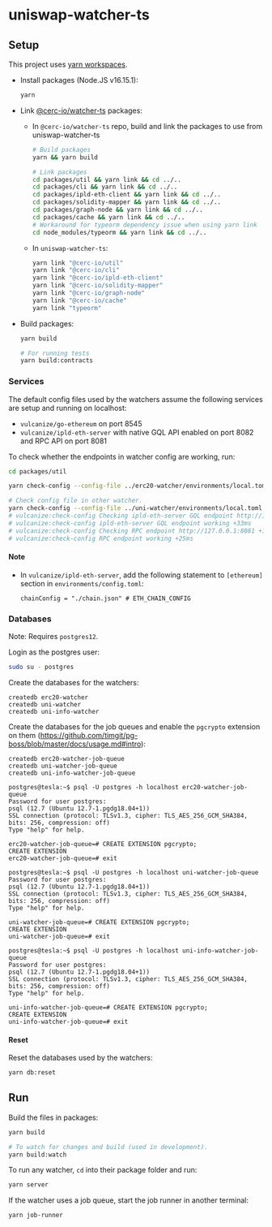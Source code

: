 # uniswap-watcher-ts

## Setup

This project uses [yarn workspaces](https://classic.yarnpkg.com/en/docs/workspaces/).

- Install packages (Node.JS v16.15.1):

  ```bash
  yarn
  ```

- Link [@cerc-io/watcher-ts](https://github.com/cerc-io/watcher-ts) packages:

  - In `@cerc-io/watcher-ts` repo, build and link the packages to use from uniswap-watcher-ts

    ```bash
    # Build packages
    yarn && yarn build

    # Link packages
    cd packages/util && yarn link && cd ../..
    cd packages/cli && yarn link && cd ../..
    cd packages/ipld-eth-client && yarn link && cd ../..
    cd packages/solidity-mapper && yarn link && cd ../..
    cd packages/graph-node && yarn link && cd ../..
    cd packages/cache && yarn link && cd ../..
    # Workaround for typeorm dependency issue when using yarn link
    cd node_modules/typeorm && yarn link && cd ../..
    ```

  - In `uniswap-watcher-ts`:

    ```bash
    yarn link "@cerc-io/util"
    yarn link "@cerc-io/cli"
    yarn link "@cerc-io/ipld-eth-client"
    yarn link "@cerc-io/solidity-mapper"
    yarn link "@cerc-io/graph-node"
    yarn link "@cerc-io/cache"
    yarn link "typeorm"
    ```

- Build packages:

  ```bash
  yarn build

  # For running tests
  yarn build:contracts
  ```

### Services

The default config files used by the watchers assume the following services are setup and running on localhost:

* `vulcanize/go-ethereum` on port 8545
* `vulcanize/ipld-eth-server` with native GQL API enabled on port 8082 and RPC API on port 8081

To check whether the endpoints in watcher config are working, run:

```bash
cd packages/util

yarn check-config --config-file ../erc20-watcher/environments/local.toml

# Check config file in other watcher.
yarn check-config --config-file ../uni-watcher/environments/local.toml
# vulcanize:check-config Checking ipld-eth-server GQL endpoint http://127.0.0.1:8082/graphql +0ms
# vulcanize:check-config ipld-eth-server GQL endpoint working +33ms
# vulcanize:check-config Checking RPC endpoint http://127.0.0.1:8081 +1ms
# vulcanize:check-config RPC endpoint working +25ms
```

#### Note

* In `vulcanize/ipld-eth-server`, add the following statement to `[ethereum]` section in `environments/config.toml`:

  `chainConfig = "./chain.json" # ETH_CHAIN_CONFIG`

### Databases

Note: Requires `postgres12`.

Login as the postgres user:

```bash
sudo su - postgres
```

Create the databases for the watchers:

```
createdb erc20-watcher
createdb uni-watcher
createdb uni-info-watcher
```

Create the databases for the job queues and enable the `pgcrypto` extension on them (https://github.com/timgit/pg-boss/blob/master/docs/usage.md#intro):

```
createdb erc20-watcher-job-queue
createdb uni-watcher-job-queue
createdb uni-info-watcher-job-queue
```

```
postgres@tesla:~$ psql -U postgres -h localhost erc20-watcher-job-queue
Password for user postgres:
psql (12.7 (Ubuntu 12.7-1.pgdg18.04+1))
SSL connection (protocol: TLSv1.3, cipher: TLS_AES_256_GCM_SHA384, bits: 256, compression: off)
Type "help" for help.

erc20-watcher-job-queue=# CREATE EXTENSION pgcrypto;
CREATE EXTENSION
erc20-watcher-job-queue=# exit
```

```
postgres@tesla:~$ psql -U postgres -h localhost uni-watcher-job-queue
Password for user postgres:
psql (12.7 (Ubuntu 12.7-1.pgdg18.04+1))
SSL connection (protocol: TLSv1.3, cipher: TLS_AES_256_GCM_SHA384, bits: 256, compression: off)
Type "help" for help.

uni-watcher-job-queue=# CREATE EXTENSION pgcrypto;
CREATE EXTENSION
uni-watcher-job-queue=# exit
```

```
postgres@tesla:~$ psql -U postgres -h localhost uni-info-watcher-job-queue
Password for user postgres:
psql (12.7 (Ubuntu 12.7-1.pgdg18.04+1))
SSL connection (protocol: TLSv1.3, cipher: TLS_AES_256_GCM_SHA384, bits: 256, compression: off)
Type "help" for help.

uni-info-watcher-job-queue=# CREATE EXTENSION pgcrypto;
CREATE EXTENSION
uni-info-watcher-job-queue=# exit
```

#### Reset

Reset the databases used by the watchers:

```bash
yarn db:reset
```

## Run

Build the files in packages:

```bash
yarn build

# To watch for changes and build (used in development).
yarn build:watch
```

To run any watcher, `cd` into their package folder and run:

```bash
yarn server
```

If the watcher uses a job queue, start the job runner in another terminal:

```bash
yarn job-runner
```
